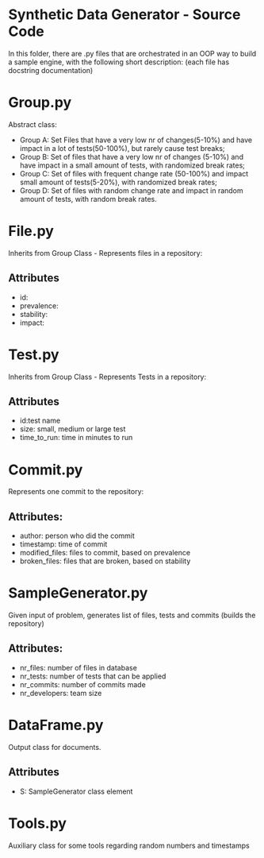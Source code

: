 # Synthetic Data Generator - Source Code

In this folder, there are .py files that are orchestrated in an OOP way to build a sample engine, with the following short description: (each file has docstring documentation)

# Group.py
 Abstract class:
 - Group A: Set Files that have a very low nr of changes(5-10%) and have impact in a lot of tests(50-100%), but rarely cause test breaks;
 - Group B: Set of files that have a very low nr of changes (5-10%) and have impact in a small amount of tests,
        with randomized break rates;
 - Group C: Set of files with frequent change rate (50-100%) and impact small amount of tests(5-20%), with
        randomized break rates;
 - Group D: Set of files with random change rate and impact in random amount of tests, with random break rates.
 
  
# File.py
Inherits from Group Class - Represents files in a repository:
## Attributes
- id:
- prevalence:
- stability:
- impact:
  
# Test.py
Inherits from Group Class - Represents Tests in a repository:
## Attributes
- id:test name
- size: small, medium or large test
- time_to_run: time in minutes to run

# Commit.py
Represents one commit to the repository:
## Attributes:
- author: person who did the commit
- timestamp: time of commit
- modified_files: files to commit, based on prevalence
- broken_files: files that are broken, based on stability

# SampleGenerator.py
Given input of problem, generates list of files, tests and commits (builds the repository)
## Attributes:
- nr_files: number of files in database
- nr_tests: number of tests that can be applied
- nr_commits: number of commits made
- nr_developers: team size

# DataFrame.py
Output class for documents.
## Attributes
- S: SampleGenerator class element

# Tools.py
Auxiliary class for some tools regarding random numbers and timestamps
